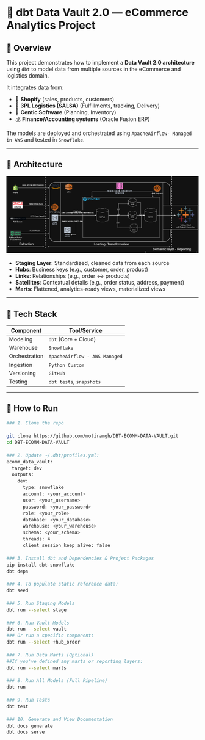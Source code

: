 # 🧱 dbt Data Vault 2.0 — eCommerce Analytics Project

## 🧭 Overview

This project demonstrates how to implement a **Data Vault 2.0 architecture** using `dbt` to model data from multiple sources in the eCommerce and logistics domain.

It integrates data from:
- 🛒 **Shopify** (sales, products, customers)
- 🚚 **3PL Logistics (SALSA)** (Fulfillments, tracking, Delivery)
- 🏢 **Centic Software** (Planning, Inventory)
- 💰 **Finance/Accounting systems** (Oracle Fusion ERP)

The models are deployed and orchestrated using `ApacheAirflow- Managed in AWS` and tested in `Snowflake`.

---

## 🧱 Architecture
![Architecture Diagram](docs/Ecomm_Datavault.png)
- **Staging Layer**: Standardized, cleaned data from each source
- **Hubs**: Business keys (e.g., customer, order, product)
- **Links**: Relationships (e.g., order ↔ products)
- **Satellites**: Contextual details (e.g., order status, address, payment)
- **Marts**: Flattened, analytics-ready views, materialized views

---

## 🧰 Tech Stack

| Component     | Tool/Service                 |
|---------------|------------------------------|
| Modeling      | `dbt` (Core + Cloud)         |
| Warehouse     | `Snowflake`                  |
| Orchestration | `ApacheAirflow - AWS Managed`|
| Ingestion     | `Python Custom`              |
| Versioning    | `GitHub`                     |
| Testing       | `dbt tests`, `snapshots`     |

---

## 🚀 How to Run
````bash
### 1. Clone the repo

git clone https://github.com/motiramgh/DBT-ECOMM-DATA-VAULT.git
cd DBT-ECOMM-DATA-VAULT

### 2. Update ~/.dbt/profiles.yml:
ecomm_data_vault:
  target: dev
  outputs:
    dev:
      type: snowflake
      account: <your_account>
      user: <your_username>
      password: <your_password>
      role: <your_role>
      database: <your_database>
      warehouse: <your_warehouse>
      schema: <your_schema>
      threads: 4
      client_session_keep_alive: false

### 3. Install dbt and Dependencies & Project Packages
pip install dbt-snowflake
dbt deps

### 4. To populate static reference data:
dbt seed

### 5. Run Staging Models
dbt run --select stage

### 6. Run Vault Models
dbt run --select vault
### Or run a specific component:
dbt run --select +hub_order

### 7. Run Data Marts (Optional)
##If you've defined any marts or reporting layers:
dbt run --select marts

### 8. Run All Models (Full Pipeline)
dbt run

### 9. Run Tests
dbt test

### 10. Generate and View Documentation
dbt docs generate
dbt docs serve